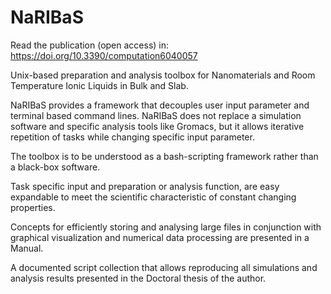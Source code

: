 # NaRIBaS

Read the publication (open access) in: https://doi.org/10.3390/computation6040057 

Unix-based preparation and analysis toolbox for Nanomaterials and Room Temperature Ionic Liquids in Bulk and Slab.

NaRIBaS provides a framework that decouples user input parameter and terminal based command lines. NaRIBaS does not replace a simulation software and specific analysis tools like Gromacs, but it allows iterative repetition of tasks while changing specific input parameter.

The toolbox is to be understood as a bash-scripting framework rather than a black-box software.

Task specific input and preparation or analysis function, are easy expandable to meet the scientific characteristic of constant changing properties.

Concepts for efficiently storing and analysing large files in conjunction with graphical visualization and numerical data processing are presented in a Manual.

A documented script collection that allows reproducing all simulations and analysis results presented in the Doctoral thesis of the author.
